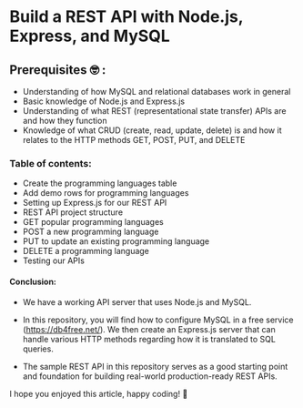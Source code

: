 # Build a REST API with Node.js, Express, and MySQL

## Prerequisites :nerd_face:	 : 
- Understanding of how MySQL and relational databases work in general
- Basic knowledge of Node.js and Express.js
- Understanding of what REST (representational state transfer) APIs are and how they function
- Knowledge of what CRUD (create, read, update, delete) is and how it relates to the HTTP methods GET, POST, PUT, and DELETE

### Table of contents:

- Create the programming languages table
- Add demo rows for programming languages
- Setting up Express.js for our REST API
- REST API project structure
- GET popular programming languages
- POST a new programming language
- PUT to update an existing programming language
- DELETE a programming language
- Testing our APIs

#### Conclusion:

- We have a working API server that uses Node.js and MySQL.

- In this repository, you will find how to configure MySQL in a free service (https://db4free.net/). We then create an Express.js server that can handle various HTTP methods regarding how it is translated to SQL queries.

- The sample REST API in this repository serves as a good starting point and foundation for building real-world production-ready REST APIs.


I hope you enjoyed this article, happy coding! :hugs:	

